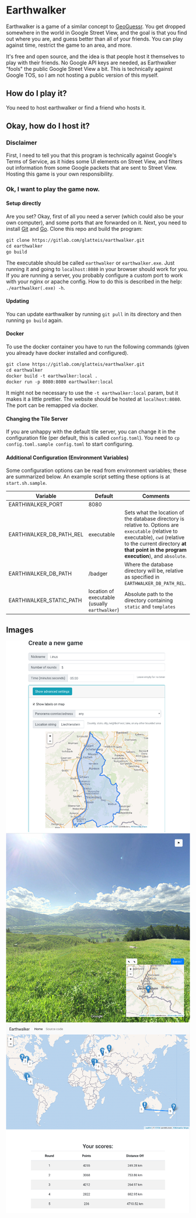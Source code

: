 # Earthwalker

Earthwalker is a game of a similar concept to [GeoGuessr](https://geoguessr.com).
You get dropped somewhere in the world in Google Street View, and the goal is that you find out where you are,
and guess better than all of your friends. You can play against time, restrict the game to an area, and more.

It's free and open source, and the idea is that people host it themselves to play with their friends. No Google
API keys are needed, as Earthwalker "fools" the public Google Street View a bit. This is technically against Google TOS,
so I am not hosting a public version of this myself.

## How do I play it?

You need to host earthwalker or find a friend who hosts it.

## Okay, how do I host it?

### Disclaimer

First, I need to tell you that this program is technically against Google's Terms of Service, as it hides some UI elements on Street View,
and filters out information from some Google packets that are sent to Street View. Hosting this game is your own responsibility.

### Ok, I want to play the game now.

#### Setup directly

Are you set? Okay, first of all you need a server (which could also be your own computer), and some ports that are forwarded on it.
Next, you need to install [Git](https://git-scm.com/) and [Go](https://golang.org/).
Clone this repo and build the program:

    git clone https://gitlab.com/glatteis/earthwalker.git
    cd earthwalker
    go build

The executable should be called `earthwalker` or `earthwalker.exe`.
Just running it and going to `localhost:8080` in your browser should work for you.
If you are running a server, you probably configure a custom port to work with your nginx or apache config.
How to do this is described in the help: `./earthwalker(.exe) -h`.

#### Updating

You can update earthwalker by running `git pull` in its directory and then running `go build` again.

#### Docker

To use the docker container you have to run the following commands (given you already have docker installed and configured).
    
    git clone https://gitlab.com/glatteis/earthwalker.git
    cd earthwalker
    docker build -t earthwalker:local .
    docker run -p 8080:8080 earthwalker:local

It might not be necessary to use the `-t earthwalker:local` param, but it makes it a little prettier.
The website should be hosted at `localhost:8080`. The port can be remapped via docker.

#### Changing the Tile Server

If you are unhappy with the default tile server, you can change it in the configuration file (per default, this is called `config.toml`).
You need to `cp config.toml.sample config.toml` to start configuring.

#### Additional Configuration (Environment Variables)

Some configuration options can be read from environment variables; these are summarized below.  An example script setting these options is at `start.sh.sample`.

| Variable | Default | Comments |
|---|---|---|
| EARTHWALKER_PORT | 8080 |   |
| EARTHWALKER_DB_PATH_REL | executable | Sets what the location of the database directory is relative to.  Options are `executable` (relative to executable), `cwd` (relative to the current directory **at that point in the program execution**), and `absolute`. |
| EARTHWALKER_DB_PATH | /badger | Where the database directory will be, relative as specified in `EARTHWALKER_DB_PATH_REL`. |
| EARTHWALKER_STATIC_PATH | location of executable (usually `earthwalker`) | Absolute path to the directory containing `static` and `templates` |

## Images

![Create new game dialog](readme/image_create_new.png)
![Ingame](readme/image_ingame.png)
![Summary](readme/image_summary.png)
